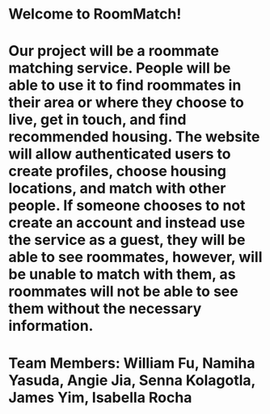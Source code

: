 # Welcome to RoomMatch!

# Our project will be a roommate matching service. People will be able to use it to find roommates in their area or where they choose to live, get in touch, and find recommended housing. The website will allow authenticated users to create profiles, choose housing locations, and match with other people. If someone chooses to not create an account and instead use the service as a guest, they will be able to see roommates, however, will be unable to match with them, as roommates will not be able to see them without the necessary information.


# Team Members: William Fu, Namiha Yasuda, Angie Jia, Senna Kolagotla, James Yim, Isabella Rocha